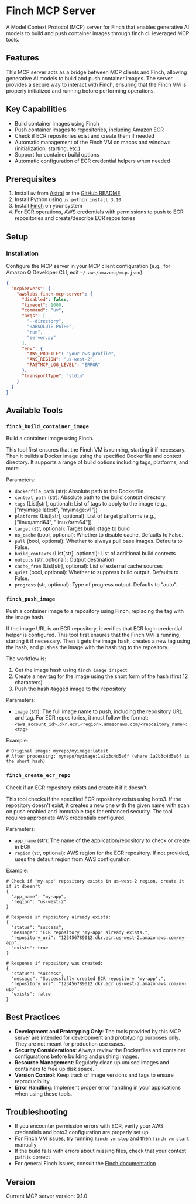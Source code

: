 # Finch MCP Server

A Model Context Protocol (MCP) server for Finch that enables generative AI models to build and push container images through finch cli leveraged MCP tools.

## Features

This MCP server acts as a bridge between MCP clients and Finch, allowing generative AI models to build and push container images. The server provides a secure way to interact with Finch, ensuring that the Finch VM is properly initialized and running before performing operations.

## Key Capabilities

- Build container images using Finch
- Push container images to repositories, including Amazon ECR
- Check if ECR repositories exist and create them if needed
- Automatic management of the Finch VM on macos and windows (initialization, starting, etc.)
- Support for container build options
- Automatic configuration of ECR credential helpers when needed

## Prerequisites

1. Install `uv` from [Astral](https://docs.astral.sh/uv/getting-started/installation/) or the [GitHub README](https://github.com/astral-sh/uv#installation)
2. Install Python using `uv python install 3.10`
3. Install [Finch](https://github.com/runfinch/finch) on your system
4. For ECR operations, AWS credentials with permissions to push to ECR repositories and create/describe ECR repositories

## Setup

### Installation

Configure the MCP server in your MCP client configuration (e.g., for Amazon Q Developer CLI, edit `~/.aws/amazonq/mcp.json`):

```json
{
  "mcpServers": {
    "awslabs.finch-mcp-server": {
      "disabled": false,
      "timeout": 1000,
      "command": "uv",
      "args": [
        "--directory",
        "<ABSOLUTE PATH>",
        "run",
        "server.py"
      ],
      "env": {
        "AWS_PROFILE": "your-aws-profile",
        "AWS_REGION": "us-west-2",
        "FASTMCP_LOG_LEVEL": "ERROR"
      },
      "transportType": "stdio"
    }
  }
}
```

## Available Tools

### `finch_build_container_image`

Build a container image using Finch.

This tool first ensures that the Finch VM is running, starting it if necessary. Then it builds a Docker image using the specified Dockerfile and context directory. It supports a range of build options including tags, platforms, and more.

Parameters:
- `dockerfile_path` (str): Absolute path to the Dockerfile
- `context_path` (str): Absolute path to the build context directory
- `tags` (List[str], optional): List of tags to apply to the image (e.g., ["myimage:latest", "myimage:v1"])
- `platforms` (List[str], optional): List of target platforms (e.g., ["linux/amd64", "linux/arm64"])
- `target` (str, optional): Target build stage to build
- `no_cache` (bool, optional): Whether to disable cache. Defaults to False.
- `pull` (bool, optional): Whether to always pull base images. Defaults to False.
- `build_contexts` (List[str], optional): List of additional build contexts
- `outputs` (str, optional): Output destination
- `cache_from` (List[str], optional): List of external cache sources
- `quiet` (bool, optional): Whether to suppress build output. Defaults to False.
- `progress` (str, optional): Type of progress output. Defaults to "auto".

### `finch_push_image`

Push a container image to a repository using Finch, replacing the tag with the image hash.

If the image URL is an ECR repository, it verifies that ECR login credential helper is configured. This tool first ensures that the Finch VM is running, starting it if necessary. Then it gets the image hash, creates a new tag using the hash, and pushes the image with the hash tag to the repository.

The workflow is:
1. Get the image hash using `finch image inspect`
2. Create a new tag for the image using the short form of the hash (first 12 characters)
3. Push the hash-tagged image to the repository

Parameters:
- `image` (str): The full image name to push, including the repository URL and tag. For ECR repositories, it must follow the format: `<aws_account_id>.dkr.ecr.<region>.amazonaws.com/<repository_name>:<tag>`

Example:
```
# Original image: myrepo/myimage:latest
# After processing: myrepo/myimage:1a2b3c4d5e6f (where 1a2b3c4d5e6f is the short hash)
```

### `finch_create_ecr_repo`

Check if an ECR repository exists and create it if it doesn't.

This tool checks if the specified ECR repository exists using boto3. If the repository doesn't exist, it creates a new one with the given name with scan on push enabled and immutable tags for enhanced security. The tool requires appropriate AWS credentials configured.

Parameters:
- `app_name` (str): The name of the application/repository to check or create in ECR
- `region` (str, optional): AWS region for the ECR repository. If not provided, uses the default region from AWS configuration

Example:
```
# Check if 'my-app' repository exists in us-west-2 region, create it if it doesn't
{
  "app_name": "my-app",
  "region": "us-west-2"
}

# Response if repository already exists:
{
  "status": "success",
  "message": "ECR repository 'my-app' already exists.",
  "repository_uri": "123456789012.dkr.ecr.us-west-2.amazonaws.com/my-app",
  "exists": true
}

# Response if repository was created:
{
  "status": "success",
  "message": "Successfully created ECR repository 'my-app'.",
  "repository_uri": "123456789012.dkr.ecr.us-west-2.amazonaws.com/my-app",
  "exists": false
}
```

## Best Practices

- **Development and Prototyping Only**: The tools provided by this MCP server are intended for development and prototyping purposes only. They are not meant for production use cases.
- **Security Considerations**: Always review the Dockerfiles and container configurations before building and pushing images.
- **Resource Management**: Regularly clean up unused images and containers to free up disk space.
- **Version Control**: Keep track of image versions and tags to ensure reproducibility.
- **Error Handling**: Implement proper error handling in your applications when using these tools.


## Troubleshooting

- If you encounter permission errors with ECR, verify your AWS credentials and boto3 configuration are properly set up
- For Finch VM issues, try running `finch vm stop` and then `finch vm start` manually
- If the build fails with errors about missing files, check that your context path is correct
- For general Finch issues, consult the [Finch documentation](https://github.com/runfinch/finch)

## Version

Current MCP server version: 0.1.0
